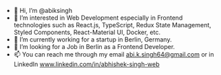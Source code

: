 - 👋 Hi, I’m @abiksingh
- 👀 I’m interested in Web Development especially in Frontend technologies such as React.js, TypeScript, Redux State Management, Styled Components, React-Material UI, Docker, etc.
- 🌱 I’m currently working for a startup in Berlin, Germany.
- 💞️ I’m looking for a Job in Berlin as a Frontend Developer.
- 📫 You can reach me through my email abi.k.singh64@gmail.com or in LinkedIn www.linkedin.com/in/abhishek-singh-web

<!---
abiksingh/abiksingh is a ✨ special ✨ repository because its `README.md` (this file) appears on your GitHub profile.
You can click the Preview link to take a look at your changes.
--->
